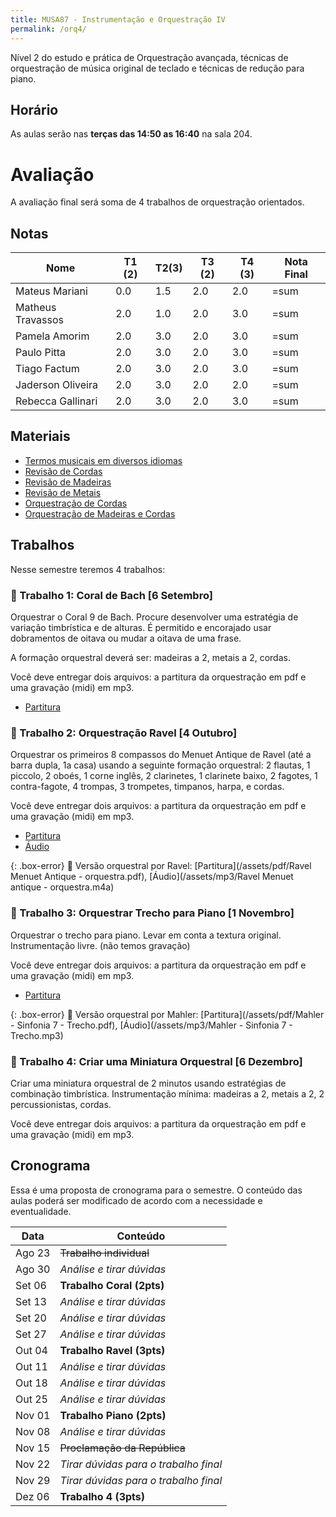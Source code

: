 ```yaml
---
title: MUSA87 - Instrumentação e Orquestração IV
permalink: /orq4/
---
```


Nível 2 do estudo e prática de Orquestração avançada, técnicas de orquestração
de música original de teclado e técnicas de redução para piano.

## Horário

As aulas serão nas **terças das 14:50 as 16:40** na sala 204.

# Avaliação

A avaliação final será soma de 4 trabalhos de orquestração orientados.

## Notas

| Nome              | T1 (2) | T2(3) | T3 (2) | T4 (3) | Nota Final |
|-------------------|--------|-------|--------|--------|------------|
| Mateus Mariani    | 0.0    | 1.5   | 2.0    | 2.0    | =sum       |
| Matheus Travassos | 2.0    | 1.0   | 2.0    | 3.0    | =sum       |
| Pamela Amorim     | 2.0    | 3.0   | 2.0    | 3.0    | =sum       |
| Paulo Pitta       | 2.0    | 3.0   | 2.0    | 3.0    | =sum       |
| Tiago Factum      | 2.0    | 3.0   | 2.0    | 3.0    | =sum       |
| Jaderson Oliveira | 2.0    | 3.0   | 2.0    | 2.0    | =sum       |
| Rebecca Gallinari | 2.0    | 3.0   | 2.0    | 3.0    | =sum       |


## Materiais

- [Termos musicais em diversos idiomas](https://web.library.yale.edu/cataloging/music/instname)
- [Revisão de Cordas](https://orq3.netlify.app/docs/cordas-revisao/)
- [Revisão de Madeiras](https://orq3.netlify.app/docs/madeiras-revisao/)
- [Revisão de Metais](https://orq3.netlify.app/docs/metais-revisao/)
- [Orquestração de Cordas](https://orq3.netlify.app/docs/cordas-orquestracao/)
- [Orquestração de Madeiras e Cordas](https://orq3.netlify.app/docs/madeiras-orquestracao/)

## Trabalhos

Nesse semestre teremos 4 trabalhos:

### 📆 Trabalho 1: Coral de Bach [6 Setembro]

Orquestrar o Coral 9 de Bach. Procure desenvolver uma estratégia de variação
timbrística e de alturas. É permitido e encorajado usar dobramentos de oitava ou
mudar a oitava de uma frase.

A formação orquestral deverá ser: madeiras a 2, metais a 2, cordas.

Você deve entregar dois arquivos: a partitura da orquestração em pdf e uma
gravação (midi) em mp3.

- [Partitura](/assets/pdf/choral.pdf)

### 📆 Trabalho 2: Orquestração Ravel [4 Outubro]

Orquestrar os primeiros 8 compassos do Menuet Antique de Ravel (até a barra
dupla, 1a casa) usando a seguinte formação orquestral: 2 flautas, 1 piccolo, 2
oboés, 1 corne inglês, 2 clarinetes, 1 clarinete baixo, 2 fagotes, 1
contra-fagote, 4 trompas, 3 trompetes, timpanos, harpa, e cordas.

Você deve entregar dois arquivos: a partitura da orquestração em pdf e uma
gravação (midi) em mp3.

- [Partitura](/assets/pdf/ravel.pdf)
- [Áudio](/assets/mp3/ravel.m4a)

{: .box-error}
🎺 Versão orquestral por Ravel: [Partitura](/assets/pdf/Ravel Menuet Antique - orquestra.pdf), [Áudio](/assets/mp3/Ravel Menuet antique - orquestra.m4a)


### 📆 Trabalho 3: Orquestrar Trecho para Piano [1 Novembro]

Orquestrar o trecho para piano. Levar em conta a textura original.
Instrumentação livre. (não temos gravação)

Você deve entregar dois arquivos: a partitura da orquestração em pdf e uma
gravação (midi) em mp3.

- [Partitura](/assets/pdf/piano.pdf)

{: .box-error}
🎺 Versão orquestral por Mahler: [Partitura](/assets/pdf/Mahler - Sinfonia 7 - Trecho.pdf), [Áudio](/assets/mp3/Mahler - Sinfonia 7 - Trecho.mp3)


### 📆 Trabalho 4: Criar uma Miniatura Orquestral [6 Dezembro]

Criar uma miniatura orquestral de 2 minutos usando estratégias de combinação
timbrística. Instrumentação mínima: madeiras a 2, metais a 2, 2 percussionistas,
cordas.

Você deve entregar dois arquivos: a partitura da orquestração em pdf e uma
gravação (midi) em mp3.

## Cronograma

Essa é uma proposta de cronograma para o semestre. O conteúdo das aulas poderá
ser modificado de acordo com a necessidade e eventualidade.

| Data   | Conteúdo                                   |
|--------|--------------------------------------------|
| Ago 23 | <del>Trabalho individual</del>             |
| Ago 30 | <i>Análise e tirar dúvidas</i>             |
| Set 06 | **Trabalho Coral (2pts)**                  |
| Set 13 | <i>Análise e tirar dúvidas</i>             |
| Set 20 | <i>Análise e tirar dúvidas</i>             |
| Set 27 | <i>Análise e tirar dúvidas</i>             |
| Out 04 | **Trabalho Ravel (3pts)**                  |
| Out 11 | <i>Análise e tirar dúvidas</i>             |
| Out 18 | <i>Análise e tirar dúvidas</i>             |
| Out 25 | <i>Análise e tirar dúvidas</i>             |
| Nov 01 | **Trabalho Piano (2pts)**                  |
| Nov 08 | <i>Análise e tirar dúvidas</i>             |
| Nov 15 | <del>Proclamação da República</del>        |
| Nov 22 | <i>Tirar dúvidas para o trabalho final</i> |
| Nov 29 | <i>Tirar dúvidas para o trabalho final</i> |
| Dez 06 | **Trabalho 4 (3pts)**                      |
